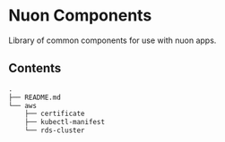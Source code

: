 # Nuon Components

Library of common components for use with nuon apps.

## Contents

```txt
.
├── README.md
└── aws
    ├── certificate
    ├── kubectl-manifest
    └── rds-cluster
```
